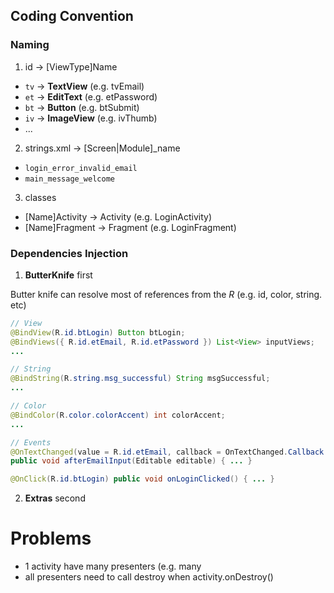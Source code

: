 
## Coding Convention
### Naming
1. id -> [ViewType]Name

  - `tv` -> **TextView** (e.g. tvEmail)
  - `et` -> **EditText** (e.g. etPassword)
  - `bt` -> **Button** (e.g. btSubmit)
  - `iv` -> **ImageView** (e.g. ivThumb)
  - ...

2. strings.xml -> [Screen|Module]_name

  - `login_error_invalid_email`
  - `main_message_welcome`

3. classes

  - [Name]Activity -> Activity (e.g. LoginActivity)
  - [Name]Fragment -> Fragment (e.g. LoginFragment)

### Dependencies Injection
1. **ButterKnife** first

  Butter knife can resolve most of references from the *R* (e.g. id, color, string. etc)
  
  ~~~java
  // View
  @BindView(R.id.btLogin) Button btLogin;
  @BindViews({ R.id.etEmail, R.id.etPassword }) List<View> inputViews;
  ...
  
  // String
  @BindString(R.string.msg_successful) String msgSuccessful;
  ...
  
  // Color
  @BindColor(R.color.colorAccent) int colorAccent;
  ...
  
  // Events
  @OnTextChanged(value = R.id.etEmail, callback = OnTextChanged.Callback.AFTER_TEXT_CHANGED)
  public void afterEmailInput(Editable editable) { ... }
  
  @OnClick(R.id.btLogin) public void onLoginClicked() { ... }
  ~~~

2. **Extras** second


# Problems

- 1 activity have many presenters (e.g. many
- all presenters need to call destroy when activity.onDestroy()